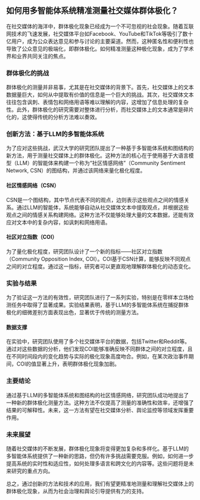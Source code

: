 ## 如何用多智能体系统精准测量社交媒体群体极化？

在社交媒体的海洋中，群体极化现象已经成为一个不可忽视的社会现象。随着互联网技术的飞速发展，社交媒体平台如Facebook、YouTube和TikTok等吸引了数十亿用户，成为公众表达意见和参与讨论的主要渠道。然而，这种匿名性和便利性也导致了公众意见的极端化，即群体极化。如何精准测量这种极化现象，成为了学术界和业界共同关注的焦点。

### 群体极化的挑战

群体极化的测量并非易事，尤其是在社交媒体的背景下。首先，社交媒体上的文本数据量巨大，如何从中提取有价值的信息是一个巨大的挑战。其次，社交媒体文本往往包含讽刺、表情包和网络用语等难以理解的内容，这增加了信息处理的复杂性。此外，群体极化的研究需要对整体进行分析，而社交媒体上的文本通常是碎片化的，这使得传统的分析方法难以奏效。

### 创新方法：基于LLM的多智能体系统

为了应对这些挑战，武汉大学的研究团队提出了一种基于多智能体系统和图结构的新方法，用于测量社交媒体上的群体极化。这种方法的核心在于使用基于大语言模型（LLM）的智能体来构建一个称为“社区情感网络”（Community Sentiment Network, CSN）的图结构，并通过该网络来量化极化程度。

#### 社区情感网络（CSN）

CSN是一个图结构，其中节点代表不同的观点，边则表示这些观点之间的情感关系。通过LLM的智能体，系统能够自动从社交媒体文本中提取观点，并根据这些观点之间的情感关系构建网络。这种方法不仅能够处理大量的文本数据，还能有效应对文本中的复杂内容，如讽刺和网络用语。

#### 社区对立指数（COI）

为了量化极化程度，研究团队设计了一个新的指标——社区对立指数（Community Opposition Index, COI）。COI基于CSN计算，能够反映不同观点之间的对立程度。通过这一指标，研究者可以更直观地理解群体极化的动态变化。

### 实验与结果

为了验证这一方法的有效性，研究团队进行了一系列实验，特别是在零样本立场检测任务中取得了显著成果。实验结果表明，基于LLM的多智能体系统在捕捉群体极化的细微差别方面表现出色，显著优于传统的测量方法。

#### 数据支撑

在实验中，研究团队使用了多个社交媒体平台的数据，包括Twitter和Reddit等。通过对这些数据的分析，他们发现COI能够准确反映不同群体之间的对立程度，且在不同时间段内的变化趋势与实际的极化现象高度吻合。例如，在某次政治事件期间，COI的值显著上升，表明群体极化现象加剧。

### 主要结论

通过基于LLM的多智能体系统和图结构的社区情感网络，研究团队成功地提出了一种新的群体极化测量方法。这种方法不仅提高了测量的准确性和效率，还增强了结果的可解释性。未来，这一方法有望在社交媒体分析、舆论监控等领域发挥重要作用。

### 未来展望

随着社交媒体的不断发展，群体极化现象将变得更加复杂和多样化。基于LLM的多智能体系统提供了一种新的思路，但仍有许多挑战需要克服。例如，如何进一步提高系统的实时性和适应性，如何处理多语言和跨文化的内容等。这些问题将是未来研究的重点方向。

总之，通过创新的方法和技术的应用，我们有望更精准地测量和理解社交媒体上的群体极化现象，从而为社会治理和舆论引导提供有力的支持。
